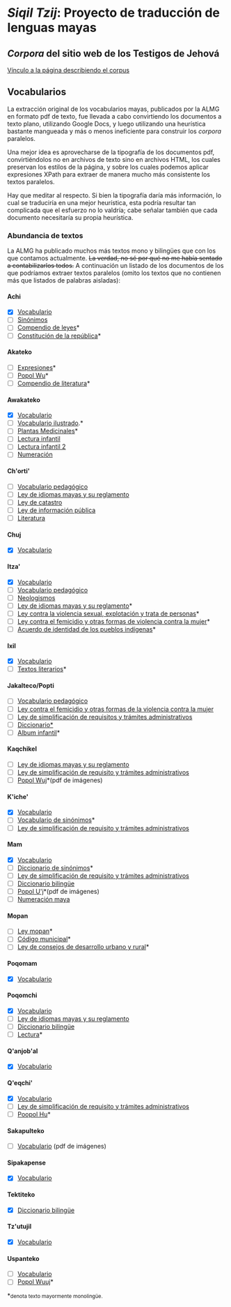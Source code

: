 # *Siqil Tzij*: Proyecto de traducción de lenguas mayas

## *Corpora* del sitio web de los Testigos de Jehová

[Vínculo a la página describiendo el corpus](jw.md)

## Vocabularios

La extracción original de los vocabularios mayas, publicados por la ALMG en formato pdf de texto, fue llevada a cabo convirtiendo los documentos a texto plano, utilizando Google Docs, y luego utilizando una heurística bastante mangueada y más o menos ineficiente para construir los *corpora* paralelos.

Una mejor idea es aprovecharse de la tipografía de los documentos pdf, convirtiéndolos no en archivos de texto sino en archivos HTML, los cuales preservan los estilos de la página, y sobre los cuales podemos aplicar expresiones XPath para extraer de manera mucho más consistente los textos paralelos.

Hay que meditar al respecto. Si bien la tipografía daría más información, lo cual se traduciría en una mejor heurística, esta podría resultar tan complicada que el esfuerzo no lo valdría; cabe señalar también que cada documento necesitaría su propia heurística.

### Abundancia de textos

La ALMG ha publicado muchos más textos mono y bilingües que con los que contamos actualmente. ~~La verdad, no sé por qué no me había sentado a contabilizarlos todos.~~ A continuación un listado de los documentos de los que podríamos extraer textos paralelos (omito los textos que no contienen más que listados de palabras aisladas):

#### Achi

- [x] [Vocabulario](https://www.almg.org.gt/wp-content/uploads/2020/09/VOCABULARIO.pdf)
- [ ] [Sinónimos](https://www.almg.org.gt/wp-content/uploads/2020/09/SINONIMOS.pdf)
- [ ] [Compendio de leyes](https://www.almg.org.gt/wp-content/uploads/2020/09/COMPENDIO-DE-LEYES.pdf)\*
- [ ] [Constitución de la república](https://www.almg.org.gt/wp-content/uploads/2020/09/CONSTITUCI%C3%93N-POL%C3%8DTICA-DE-LA-REP%C3%9ABLICA-DE-G..pdf)\*

#### Akateko

- [ ] [Expresiones](https://www.almg.org.gt/wp-content/uploads/2020/09/EXPRESIONES.pdf?__cf_chl_tk=xurSsxfHtKKkupKqUp7TMbnHzzu7x7LjeBKHDDcIWJI-1693406204-0-gaNycGzNDPs)\*
- [ ] [Popol Wu](https://www.almg.org.gt/wp-content/uploads/2023/05/Popol-Wu-Akateko.pdf)\*
- [ ] [Compendio de literatura](https://www.almg.org.gt/wp-content/uploads/2020/09/COMPENDIO-DE-LITERATURA-KUKUY-AKATEKA.pdf)\*

#### Awakateko

- [x] [Vocabulario](https://www.almg.org.gt/wp-content/uploads/2020/09/VOCABULARIO-1.pdf)
- [ ] [Vocabulario ilustrado](https://www.almg.org.gt/wp-content/uploads/2020/09/VOCABULARIO-ILUSTRADO-PEDAG%C3%93GICO.pdf).\*
- [ ] [Plantas Medicinales](https://www.almg.org.gt/wp-content/uploads/2020/09/PLANTAS-MEDICIONALES.pdf)\*
- [ ] [Lectura infantil](https://www.almg.org.gt/wp-content/uploads/2020/09/LITERATURA-INFANTIL.pdf)
- [ ] [Lectura infantil 2](https://www.almg.org.gt/wp-content/uploads/2020/09/LITERATURA-INFANTIL-VOLUMEN-No.-2.pdf)
- [ ] [Numeración](https://www.almg.org.gt/wp-content/uploads/2020/09/NUMERACI%C3%93N.pdf)

#### Ch'orti'

- [ ] [Vocabulario pedagógico](https://www.almg.org.gt/wp-content/uploads/2020/10/VOCABULARIO-PEDAG%C3%93GICO-DEL-IDIOMA-CH_ORTI_.pdf)
- [ ] [Ley de idiomas mayas y su reglamento](https://www.almg.org.gt/wp-content/uploads/2020/10/LEY-DE-IDIOMAS-NACIONALES-Y-SU-REGLAMENTO.pdf)
- [ ] [Ley de catastro](https://www.almg.org.gt/wp-content/uploads/2020/10/LEY-DE-CATASTRO.pdf)
- [ ] [Ley de información pública](https://www.almg.org.gt/wp-content/uploads/2020/10/INFORMACION-PUBLICA.pdf)
- [ ] [Literatura](https://www.almg.org.gt/wp-content/uploads/2020/09/LITERATURA-BILINGUE-FINAL.pdf)

#### Chuj

- [x] [Vocabulario](https://www.almg.org.gt/wp-content/uploads/2020/10/VOCABULARIO.pdf)

#### Itza'

- [x] [Vocabulario](https://www.almg.org.gt/wp-content/uploads/2020/10/VOCABULARIO-ITZA_.pdf)
- [ ] [Vocabulario pedagógico](https://www.almg.org.gt/wp-content/uploads/2020/10/VOCABULARIO-PEDAG%C3%93GICO-ITZA_-FINAL.pdf)
- [ ] [Neologismos](https://www.almg.org.gt/wp-content/uploads/2020/10/NEOLOGISMOS.pdf)
- [ ] [Ley de idiomas mayas y su reglamento](https://www.almg.org.gt/wp-content/uploads/2020/10/TRADUCCI%C3%93N-19-2003.pdf)\*
- [ ] [Ley contra la violencia sexual, explotación y trata de personas](https://www.almg.org.gt/wp-content/uploads/2020/10/LEY-CONTRA-LA-VIOLENCIA-SEXUAL-EXPLOTACI%C3%93N-Y-TRATA-DE-PERSONAS.pdf)\*
- [ ] [Ley contra el femicidio y otras formas de violencia contra la mujer](https://www.almg.org.gt/wp-content/uploads/2020/10/TRADUCCI%C3%93N-DEL-DECRETO-22-2008.pdf)\*
- [ ] [Acuerdo de identidad de los pueblos indígenas](https://www.almg.org.gt/wp-content/uploads/2020/10/TRADUCCI%C3%93N-ACUERDO-SOBRE-IDENTIDAD-Y-DD-DE-LOS-PUEBLOS-IND%C3%8DGENAS.pdf)\*

#### Ixil

- [x] [Vocabulario](https://www.almg.org.gt/wp-content/uploads/2020/10/VOCABULARIO-1.pdf)
- [ ] [Textos literarios](https://www.almg.org.gt/wp-content/uploads/2020/10/LITERATURA.pdf)\*

#### Jakalteco/Popti

- [ ] [Vocabulario pedagógico](https://www.almg.org.gt/wp-content/uploads/2020/10/VOCABULARIO-PEDAG%C3%93GICO.pdf)
- [ ] [Ley contra el femicidio y otras formas de la violencia contra la mujer](https://www.almg.org.gt/wp-content/uploads/2020/10/LEY-CONTRA-EL-FEMICIDIO.pdf)
- [ ] [Ley de simplificación de requisitos y trámites administrativos](https://www.almg.org.gt/wp-content/uploads/2020/10/LEY-DE-ACCESO.pdf)
- [ ] [Diccionario\*](https://www.almg.org.gt/wp-content/uploads/2020/10/ENTRADAS-DICCIONARIO-ESTANDAR.pdf)
- [ ] [Album infantil](https://www.almg.org.gt/wp-content/uploads/2020/10/TRADICI%C3%93N-ORAL-ALBUM-INFANTIL.pdf)\*

#### Kaqchikel

- [ ] [Ley de idiomas mayas y su reglamento](https://www.almg.org.gt/wp-content/uploads/2020/10/LEY-DE-IDIOMAS-NACIONALES.pdf)
- [ ] [Ley de simplificación de requisito y trámites administrativos](https://www.almg.org.gt/wp-content/uploads/2023/05/LEY-PARA-LA-SIMPLIFICACION-DE-REQUISITOS-Y-TRAMITES-ADMINISTRATIVOS-1.pdf)
- [ ] [Popol Wuj](https://www.almg.org.gt/wp-content/uploads/2023/05/Popol-Wuj-Kaqchikel.pdf)\*(pdf de imágenes)

#### K'iche'

- [x] [Vocabulario](https://www.almg.org.gt/wp-content/uploads/2020/10/VOCABULARIO-2.pdf)
- [ ] [Vocabulario de sinónimos](https://www.almg.org.gt/wp-content/uploads/2020/10/VOCABULARIO-DE-SIN%C3%93NIMOS.pdf)\*
- [ ] [Ley de simplificación de requisito y trámites administrativos](https://www.almg.org.gt/wp-content/uploads/2023/05/LEY-PARA-LA-SIMPLIFICACION-DE-REQUISITOS-Y-TRAMITES-ADMINISTRATIVOS-1.pdf)

#### Mam

- [x] [Vocabulario](https://www.almg.org.gt/wp-content/uploads/2020/10/VOCABULARIO-3.pdf)
- [ ] [Diccionario de sinónimos](https://www.almg.org.gt/wp-content/uploads/2020/10/DICCIONARIO-DE-SIN%C3%93NIMOS-1.pdf)\*
- [ ] [Ley de simplificación de requisito y trámites administrativos](https://www.almg.org.gt/wp-content/uploads/2023/05/LEY-PARA-LA-SIMPLIFICACION-DE-REQUISITOS-Y-TRAMITES-ADMINISTRATIVOS-1.pdf)
- [ ] [Diccionario bilingüe](https://www.almg.org.gt/wp-content/uploads/2020/10/DICCIONARIO-MAM-COLIMAM.pdf)
- [ ] [Popol U'j](https://www.almg.org.gt/wp-content/uploads/2023/05/Pop-Uj-Mam-_-ALMG.pdf)\*(pdf de imágenes)
- [ ] [Numeración maya](https://www.almg.org.gt/wp-content/uploads/2020/10/NUMERACI%C3%93N-MAYA.pdf)

#### Mopan

- [ ] [Ley mopan](https://www.almg.org.gt/wp-content/uploads/2020/10/22-2008-Ley-Mopan.pdf)\*
- [ ] [Código municipal](https://www.almg.org.gt/wp-content/uploads/2020/10/TRADUCCION-CODIGO-MUNICIPAL.pdf)\*
- [ ] [Ley de consejos de desarrollo urbano y rural](https://www.almg.org.gt/wp-content/uploads/2020/10/TRADUCCION-LEY-DE-CONSEJOS-DE-DESARROLLO-URBANO-Y-RURAL.pdf)\*

#### Poqomam

- [x] [Vocabulario](https://www.almg.org.gt/wp-content/uploads/2020/10/DICCIONARIO-POQOM-ESPA%C3%91OL-2019.pdf)

#### Poqomchi

- [x] [Vocabulario](https://www.almg.org.gt/wp-content/uploads/2020/10/VOCABULARIO-4.pdf)
- [ ] [Ley de idiomas mayas y su reglamento](https://www.almg.org.gt/wp-content/uploads/2020/10/LEY-DE-IDIOMAS-NACIONALES-1.pdf)
- [ ] [Diccionario bilingüe](https://www.almg.org.gt/wp-content/uploads/2020/10/DICCIONARIO-2003.pdf)
- [ ] [Lectura](https://www.almg.org.gt/wp-content/uploads/2020/10/ILHUJB_AL-POQOMCHI_-TEXTO-LECTURA.pdf)\*

#### Q'anjob'al

- [x] [Vocabulario](https://www.almg.org.gt/wp-content/uploads/2020/10/VOCABULARIO-5.pdf)

#### Q'eqchi'

- [x] [Vocabulario](https://www.almg.org.gt/wp-content/uploads/2020/10/VOCABULARIO-6.pdf)
- [ ] [Ley de simplificación de requisito y trámites administrativos](https://www.almg.org.gt/wp-content/uploads/2023/05/LEY-PARA-LA-SIMPLIFICACION-DE-REQUISITOS-Y-TRAMITES-ADMINISTRATIVOS-1.pdf)
- [ ] [Poopol Hu](https://www.almg.org.gt/wp-content/uploads/2023/05/Popol-Wj-Infantil-Qeqchi.pdf)\*

#### Sakapulteko

- [ ] [Vocabulario](https://www.almg.org.gt/wp-content/uploads/2020/10/VOCABULARIO-7.pdf) (pdf de imágenes)

#### Sipakapense

- [x] [Vocabulario](https://www.almg.org.gt/wp-content/uploads/2020/10/VOCABULARIO-8.pdf)

#### Tektiteko

- [x] [Diccionario bilingüe](https://www.almg.org.gt/wp-content/uploads/2020/10/DICCIONARIO-BILINGUE-TEKTITEKO.pdf)

#### Tz'utujil

- [x] [Vocabulario](https://www.almg.org.gt/wp-content/uploads/2020/10/VOCABULARIO-9.pdf)

#### Uspanteko

- [ ] [Vocabulario](https://www.almg.org.gt/wp-content/uploads/2020/10/VOCABULARIO-10.pdf)
- [ ] [Popol Wuuj](https://www.almg.org.gt/wp-content/uploads/2023/05/Popol-Wuj-Uspanteka.pdf)\*

\*<small>denota texto mayormente monolingüe.</small>
